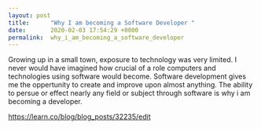 ```yaml
---
layout: post
title:      "Why I am becoming a Software Developer "
date:       2020-02-03 17:54:29 +0000
permalink:  why_i_am_becoming_a_software_developer
---
```



Growing up in a small   town, exposure to technology was very limited. 
I never would have imagined how crucial of a role computers and technologies using software would become.
Software development gives me the oppertunity to create and improve upon almost anything. 
The ability to persue or effect nearly any field or subject through  software is why i am becoming a developer.


[](http://)https://learn.co/blog/blog_posts/32235/edit
